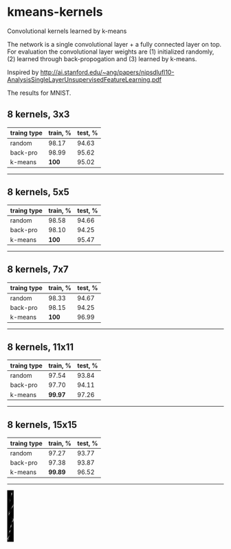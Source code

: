 # kmeans-kernels
Convolutional kernels learned by k-means

The network is a single convolutional layer + a fully connected layer on top. For evaluation the convolutional layer weights are (1) initialized randomly, (2) learned through back-propogation and (3) learned by k-means.

Inspired by http://ai.stanford.edu/~ang/papers/nipsdlufl10-AnalysisSingleLayerUnsupervisedFeatureLearning.pdf

The results for MNIST.

8 kernels, 3x3
---
traing type|train, %|test, %
---|---|---
random|98.17|94.63
back-pro|98.99|95.62
k-means|**100**|95.02
---
8 kernels, 5x5
---
traing type|train, %|test, %
---|---|---
random|98.58|94.66
back-pro|98.10|94.25
k-means|**100**|95.47
---
8 kernels, 7x7
---
traing type|train, %|test, %
---|---|---
random|98.33|94.67
back-pro|98.15|94.25
k-means|**100**|96.99
---
8 kernels, 11x11
---
traing type|train, %|test, %
---|---|---
random|97.54|93.84
back-pro|97.70|94.11
k-means|**99.97**|97.26
---
8 kernels, 15x15
---
traing type|train, %|test, %
---|---|---
random|97.27|93.77
back-pro|97.38|93.87
k-means|**99.89**|96.52
---


![alt tag](images/weights-2.jpg)

